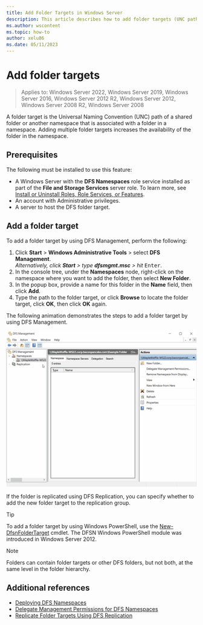 ```yaml
---
title: Add Folder Targets in Windows Server
description: This article describes how to add folder targets (UNC paths) in the Windows Server environment.
ms.author: wscontent
ms.topic: how-to
author: xelu86
ms.date: 05/11/2023
---
```


# Add folder targets

> Applies to: Windows Server 2022, Windows Server 2019, Windows Server 2016, Windows Server 2012 R2, Windows Server 2012, Windows Server 2008 R2, Windows Server 2008

A folder target is the Universal Naming Convention (UNC) path of a shared folder or another namespace that is associated with a folder in a namespace. Adding multiple folder targets increases the availability of the folder in the namespace.

## Prerequisites

The following must be installed to use this feature:

- A Windows Server with the **DFS Namespaces** role service installed as part of the **File and Storage Services** server role. To learn more, see [Install or Uninstall Roles, Role Services, or Features](/windows-server/administration/server-manager/install-or-uninstall-roles-role-services-or-features).
- An account with Administrative privileges.
- A server to host the DFS folder target.

## Add a folder target

To add a folder target by using DFS Management, perform the following:

1. Click **Start** > **Windows Administrative Tools** > select **DFS Management**.
<br>_Alternatively, click **Start** > type **dfsmgmt.msc** > hit_ <kbd>Enter</kbd>.
1. In the console tree, under the **Namespaces** node, right-click on the namespace where you want to add the folder, then select **New Folder**.
1. In the popup box, provide a name for this folder in the **Name** field, then click **Add**.
1. Type the path to the folder target, or click **Browse** to locate the folder target, click **OK**, then click **OK** again.

The following animation demonstrates the steps to add a folder target by using DFS Management.

![A video demonstrating how to add a target folder using DFS management in Windows Server.](media/add-folder-targets-gif.gif)

If the folder is replicated using DFS Replication, you can specify whether to add the new folder target to the replication group.

> [!TIP]
> To add a folder target by using Windows PowerShell, use the [New-DfsnFolderTarget](/powershell/module/dfsn/new-dfsnfoldertarget) cmdlet. The DFSN Windows PowerShell module was introduced in Windows Server 2012.

> [!NOTE]
> Folders can contain folder targets or other DFS folders, but not both, at the same level in the folder hierarchy.

## Additional references

- [Deploying DFS Namespaces](deploying-dfs-namespaces.md)
- [Delegate Management Permissions for DFS Namespaces](delegate-management-permissions-for-dfs-namespaces.md)
- [Replicate Folder Targets Using DFS Replication](replicate-folder-targets-using-dfs-replication.md)
